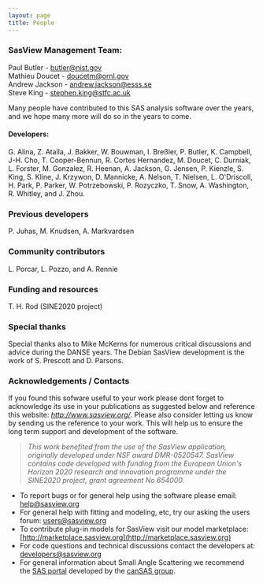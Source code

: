 ```yaml
---
layout: page
title: People
---
```


### SasView Management Team:

Paul Butler - [butler@nist.gov](mailto:butler@nist.gov)<br/>
Mathieu Doucet - [doucetm@ornl.gov](mailto:doucetm@ornl.gov)<br/>
Andrew Jackson - [andrew.jackson@esss.se](mailto:andrew.jackson@esss.se)<br/>
Steve King - [stephen.king@stfc.ac.uk](mailto:stephen.king@stfc.ac.uk)


Many people have contributed to this SAS analysis software over the years, and we hope many more will do so in the years to come. 

#### Developers:

G. Alina, Z. Atalla, J. Bakker, W. Bouwman, I. Breßler, P. Butler, K. Campbell, J-H. Cho, T. Cooper-Bennun, R. Cortes Hernandez, M. Doucet, C. Durniak, L. Forster, M. Gonzalez, R. Heenan, A. Jackson, G. Jensen, P. Kienzle, S. King, S. Kline, J. Krzywon, D. Mannicke,  A. Nelson, T. Nielsen, L. O'Driscoll, H. Park, P. Parker, W. Potrzebowski,  P. Rozyczko, T. Snow, A. Washington, R. Whitley, and J. Zhou.

### Previous developers 
P. Juhas, M. Knudsen, A. Markvardsen 

### Community contributors
L. Porcar, L. Pozzo, and A. Rennie

### Funding and resources
T. H. Rod (SINE2020 project)

### Special thanks
Special thanks also to Mike McKerns for numerous critical discussions and advice during the DANSE years.
The Debian SasView development is the work of S. Prescott and D. Parsons.

### Acknowledgements / Contacts

If you found this sofware useful to your work please dont forget to acknowledge its use in your publications as suggested below and reference this website: _http://www.sasview.org/_. Please also consider letting us know by sending us the reference to your work. This will help us to ensure the long term support and development of the software.

> _This work benefited from the use of the SasView application, originally developed under NSF award DMR-0520547. SasView contains code developed with funding from the European Union's Horizon 2020 research and innovation programme under the SINE2020 project, grant agreement No 654000._

*   To report bugs or for general help using the software please email: [help@sasview.org](mailto:help@sasview.org)
*   For general help with fitting and modeling, etc, try our asking the users forum: [users@sasview.org](mailto:users@sasview.org)
*   To contribute plug-in models for SasView visit our model marketplace: [http://marketplace.sasview.org](http://marketplace.sasview.org)
*   For code questions and technical discussions contact the developers at: [developers@sasview.org](mailto:developers@sasview.org)
*   For general information about Small Angle Scattering we recommend the [SAS portal](http://smallangle.org) developed by the [canSAS group](http://www.cansas.org).
